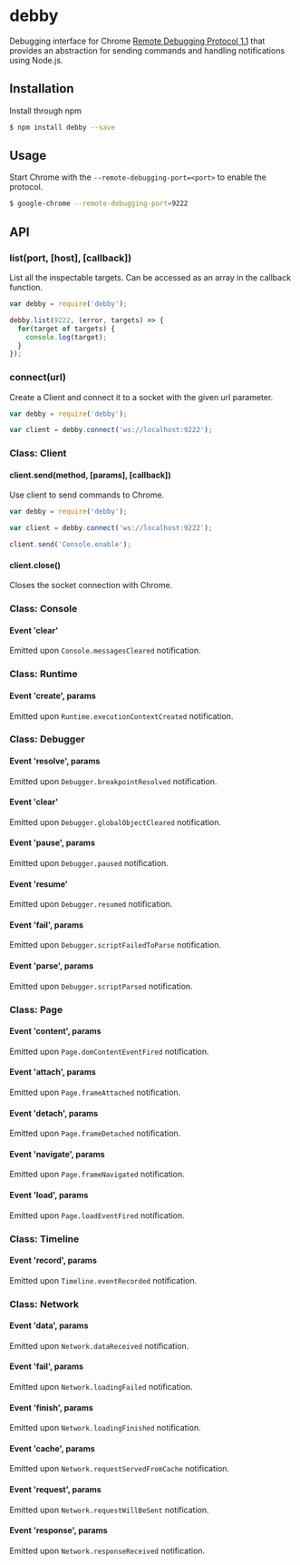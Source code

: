 debby
=====

Debugging interface for Chrome [Remote Debugging Protocol 1.1](https://developer.chrome.com/devtools/docs/protocol/1.1/index) that provides an abstraction for sending commands and handling notifications using Node.js.

## Installation

Install through npm

```sh
$ npm install debby --save
```

## Usage

Start Chrome with the `--remote-debugging-port=<port>` to enable the protocol.

```sh
$ google-chrome --remote-debugging-port=9222
```

## API

### list(port, [host], [callback])

List all the inspectable targets. Can be accessed as an array in the callback function.

```javascript
var debby = require('debby');

debby.list(9222, (error, targets) => {
  for(target of targets) {
    console.log(target);
  }
});
```

### connect(url)

Create a Client and connect it to a socket with the given url parameter.

```javascript
var debby = require('debby');

var client = debby.connect('ws://localhost:9222');
```

### Class: Client

#### client.send(method, [params], [callback])

Use client to send commands to Chrome.

```javascript
var debby = require('debby');

var client = debby.connect('ws://localhost:9222');

client.send('Console.enable');
```

#### client.close()

Closes the socket connection with Chrome.

### Class: Console

#### Event 'clear'

Emitted upon `Console.messagesCleared` notification.

### Class: Runtime

#### Event 'create', params

Emitted upon `Runtime.executionContextCreated` notification.

### Class: Debugger

#### Event 'resolve', params

Emitted upon `Debugger.breakpointResolved` notification.

#### Event 'clear'

Emitted upon `Debugger.globalObjectCleared` notification.

#### Event 'pause', params

Emitted upon `Debugger.paused` notification.

#### Event 'resume'

Emitted upon `Debugger.resumed` notification.

#### Event 'fail', params

Emitted upon `Debugger.scriptFailedToParse` notification.

#### Event 'parse', params

Emitted upon `Debugger.scriptParsed` notification.

### Class: Page

#### Event 'content', params

Emitted upon `Page.domContentEventFired` notification.

#### Event 'attach', params

Emitted upon `Page.frameAttached` notification.

#### Event 'detach', params

Emitted upon `Page.frameDetached` notification.

#### Event 'navigate', params

Emitted upon `Page.frameNavigated` notification.

#### Event 'load', params

Emitted upon `Page.loadEventFired` notification.

### Class: Timeline

#### Event 'record', params

Emitted upon `Timeline.eventRecorded` notification.

### Class: Network

#### Event 'data', params

Emitted upon `Network.dataReceived` notification.

#### Event 'fail', params

Emitted upon `Network.loadingFailed` notification.

#### Event 'finish', params

Emitted upon `Network.loadingFinished` notification.

#### Event 'cache', params

Emitted upon `Network.requestServedFromCache` notification.

#### Event 'request', params

Emitted upon `Network.requestWillBeSent` notification.

#### Event 'response', params

Emitted upon `Network.responseReceived` notification.
